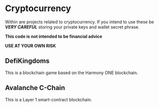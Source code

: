 # Cryptocurrency
Within are projects related to cryptocurrency. If you intend to use these be *****VERY CAREFUL***** storing your private keys and wallet secret phrase.

**This code is not intended to be financial advice**

**USE AT YOUR OWN RISK**

## DefiKingdoms
This is a blockchain game based on the Harmony ONE blockchain.

## Avalanche C-Chain
This is a Layer 1 smart-contract blockchain. 
